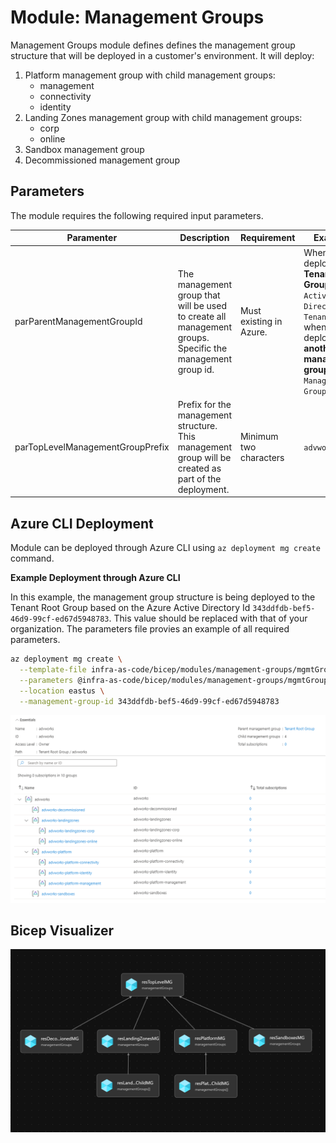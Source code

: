 # Module:  Management Groups

Management Groups module defines defines the management group structure that will be deployed in a customer's environment.  It will deploy:

  1. Platform management group with child management groups:
      * management
      * connectivity
      * identity
  2. Landing Zones management group with child management groups:
      * corp
      * online
  3. Sandbox management group
  4. Decommissioned management group


## Parameters

The module requires the following required input parameters.

 Paramenter | Description | Requirement | Example
----------- | ----------- | ----------- | -------
parParentManagementGroupId | The management group that will be used to create all management groups.  Specific the management group id. | Must existing in Azure. | When deployed to **Tenant Root Group**: `Azure Active Directory Tenant Id`, or when deployed to **another management group**: `Management Group ID`
parTopLevelManagementGroupPrefix | Prefix for the management structure.  This management group will be created as part of the deployment. | Minimum two characters | `advworks` |


## Azure CLI Deployment

Module can be deployed through Azure CLI using `az deployment mg create` command.

**Example Deployment through Azure CLI**

In this example, the management group structure is being deployed to the Tenant Root Group based on the Azure Active Directory Id `343ddfdb-bef5-46d9-99cf-ed67d5948783`.  This value should be replaced with that of your organization.  The parameters file provies an example of all required parameters.

```bash
az deployment mg create \
  --template-file infra-as-code/bicep/modules/management-groups/mgmtGroups.bicep \
  --parameters @infra-as-code/bicep/modules/management-groups/mgmtGroups.parameters.example.json \
  --location eastus \
  --management-group-id 343ddfdb-bef5-46d9-99cf-ed67d5948783
```

![Example Deployment Output](media/example-deployment-output.png "Example Deployment Output")

## Bicep Visualizer

![Bicep Visualizer](media/bicep-visualizer.png "Bicep Visualizer")
